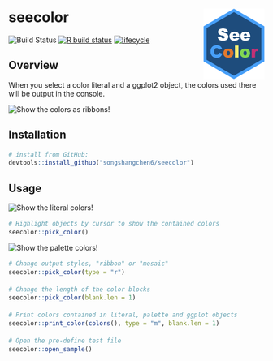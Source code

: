 # seecolor <img src="man/figures/logo.png" align="right" width="120">

<!-- badges: start -->
![Build Status](https://travis-ci.com/songshangchen6/seecolor.svg?branch=master)
[![R build status](https://github.com/songshangchen6/seecolor/workflows/R-CMD-check/badge.svg)](https://github.com/songshangchen6/seecolor/actions)
[![lifecycle](https://img.shields.io/badge/lifecycle-experimental-orange.svg)](https://www.tidyverse.org/lifecycle/#experimental)
<!-- badges: end -->


## Overview 

When you select a color literal and a ggplot2 object, the colors used there will be output in the console.


![Show the colors as ribbons!](https://github.com/songshangchen6/seecolor/blob/master/man/figures/3.gif)

## Installation
```r
# install from GitHub:
devtools::install_github("songshangchen6/seecolor")
```

## Usage

![Show the literal colors!](https://github.com/songshangchen6/seecolor/blob/master/man/figures/1.gif)
```r
# Highlight objects by cursor to show the contained colors
seecolor::pick_color()
```

![Show the palette colors!](https://github.com/songshangchen6/seecolor/blob/master/man/figures/2.gif)

```r
# Change output styles, "ribbon" or "mosaic"
seecolor::pick_color(type = "r")

# Change the length of the color blocks
seecolor::pick_color(blank.len = 1)

# Print colors contained in literal, palette and ggplot objects
seecolor::print_color(colors(), type = "m", blank.len = 1)

# Open the pre-define test file
seecolor::open_sample()
```
